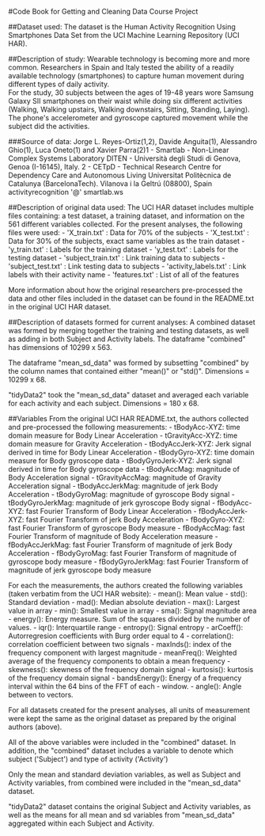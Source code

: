 #Code Book for Getting and Cleaning Data Course Project

##Dataset used:
The dataset is the Human Activity Recognition Using Smartphones Data Set from the 
UCI Machine Learning Repository (UCI HAR). 

##Description of study:
Wearable technology is becoming more and more common.  Researchers in Spain and Italy
tested the ability of a readily available technology (smartphones) to capture human
movement during different types of daily activity.  
For the study, 30 subjects between the ages of 19-48 years wore Samsung Galaxy SII 
smartphones on their waist while doing six different activities (Walking, 
Walking upstairs, Walking downstairs, Sitting, Standing, Laying).  
The phone's accelerometer and gyroscope captured movement while the subject did the 
activities.

###Source of data:
Jorge L. Reyes-Ortiz(1,2), Davide Anguita(1), Alessandro Ghio(1), Luca Oneto(1) and 
Xavier Parra(2)1 - Smartlab - Non-Linear Complex Systems Laboratory
DITEN - Università degli Studi di Genova, Genoa (I-16145), Italy.
2 - CETpD - Technical Research Centre for Dependency Care and Autonomous Living
Universitat Politècnica de Catalunya (BarcelonaTech). Vilanova i la Geltrú (08800), Spain
activityrecognition '@' smartlab.ws 

##Description of original data used:
The UCI HAR dataset includes multiple files containing: a test dataset, a training 
dataset, and information on the 561 different variables collected.  For the present 
analyses, the following files were used:
    - 'X_train.txt' : Data for 70% of the subjects
    - 'X_test.txt' : Data for 30% of the subjects, exact same variables as the train dataset
    - 'y_train.txt' : Labels for the training dataset
    - 'y_test.txt' : Labels for the testing dataset
    - 'subject_train.txt' : Link training data to subjects
    - 'subject_test.txt' : Link testing data to subjects
    - 'activity_labels.txt' : Link labels with their activity name
    - 'features.txt' : List of all of the features

More information about how the original researchers pre-processed the data and other files
included in the dataset can be found in the README.txt in the original UCI HAR dataset.

##Description of datasets formed for current analyses:
A combined dataset was formed by merging together the training and testing datasets, as 
well as adding in both Subject and Activity labels.  The dataframe "combined" has 
dimensions of 10299 x 563. 

The dataframe "mean_sd_data" was formed by subsetting "combined" by the column names
that contained either "mean()" or "std()". Dimensions = 10299 x 68.

"tidyData2" took the "mean_sd_data" dataset and averaged each variable
for each activity and each subject. Dimensions = 180 x 68.

##Variables 
From the original UCI HAR README.txt, the authors collected and pre-processed the 
following measurements:
    - tBodyAcc-XYZ: time domain measure for Body Linear Acceleration
    - tGravityAcc-XYZ: time domain measure for Gravity Acceleration
    - tBodyAccJerk-XYZ: Jerk signal derived in time for Body Linear Acceleration 
    - tBodyGyro-XYZ: time domain measure for Body gyroscope data 
    - tBodyGyroJerk-XYZ: Jerk signal derived in time for Body gyroscope data
    - tBodyAccMag: magnitude of Body Acceleration signal
    - tGravityAccMag: magnitude of Gravity Acceleration signal
    - tBodyAccJerkMag: magnitude of jerk Body Acceleration
    - tBodyGyroMag: magnitude of gyroscope Body signal
    - tBodyGyroJerkMag: magnitude of jerk gyroscope Body signal
    - fBodyAcc-XYZ: fast Fourier Transform of Body Linear Acceleration
    - fBodyAccJerk-XYZ: fast Fourier Transform of jerk Body Acceleration
    - fBodyGyro-XYZ: fast Fourier Transform of gyroscope Body measure
    - fBodyAccMag: fast Fourier Transform of magnitude of Body Acceleration measure
    - fBodyAccJerkMag: fast Fourier Transform of magnitude of jerk Body Acceleration
    - fBodyGyroMag: fast Fourier Transform of magnitude of gyroscope body measure
    - fBodyGyroJerkMag: fast Fourier Transform of magnitude of jerk gyroscope body measure

For each the measurements, the authors created the following variables (taken verbatim
from the UCI HAR website):
    - mean(): Mean value
    - std(): Standard deviation
    - mad(): Median absolute deviation 
    - max(): Largest value in array
    - min(): Smallest value in array
    - sma(): Signal magnitude area
    - energy(): Energy measure. Sum of the squares divided by the number of values. 
    - iqr(): Interquartile range 
    - entropy(): Signal entropy
    - arCoeff(): Autorregresion coefficients with Burg order equal to 4
    - correlation(): correlation coefficient between two signals
    - maxInds(): index of the frequency component with largest magnitude
    - meanFreq(): Weighted average of the frequency components to obtain a mean frequency
    - skewness(): skewness of the frequency domain signal 
    - kurtosis(): kurtosis of the frequency domain signal 
    - bandsEnergy(): Energy of a frequency interval within the 64 bins of the FFT of each 
    - window.
    - angle(): Angle between to vectors.

For all datasets created for the present analyses, all units of measurement were kept
the same as the original dataset as prepared by the original authors (above).  

All of the above variables were included in the "combined" dataset.  In addition,
the "combined" dataset includes a variable to denote which subject ('Subject') and type
of activity ('Activity')

Only the mean and standard deviation variables, as well as Subject and Activity variables,
 from combined were included in the "mean_sd_data" dataset.
 
"tidyData2" dataset contains the original Subject and Activity variables, as well as the 
means for all mean and sd variables from "mean_sd_data" aggregated within 
each Subject and Activity.

